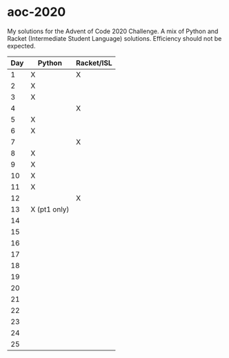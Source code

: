 # aoc-2020
My solutions for the Advent of Code 2020 Challenge. A mix of Python and Racket (Intermediate Student Language) solutions. Efficiency should not be expected.

|   Day   | Python      | Racket/ISL |
| ------- | ------------|------------|
| 1       | X           | X          |
| 2       | X           |            |
| 3       | X           |            |
| 4       |             | X          |
| 5       | X           |            |
| 6       | X           |            |
| 7       |             | X          |
| 8       | X           |            |
| 9       | X           |            |
| 10      | X           |            |
| 11      | X           |            |
| 12      |             | X          |
| 13      | X (pt1 only)|            |
| 14      |             |            |
| 15      |             |            |
| 16      |             |            |
| 17      |             |            |
| 18      |             |            |
| 19      |             |            |
| 20      |             |            |
| 21      |             |            |
| 22      |             |            |
| 23      |             |            |
| 24      |             |            |
| 25      |             |            |
